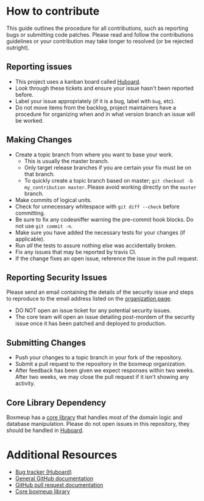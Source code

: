 # How to contribute

This guide outlines the procedure for all contributions, such as reporting bugs or submitting code patches.
Please read and follow the contributions guidelines or your contribution may take longer to resolved (or be rejected outright).

## Reporting issues

* This project uses a kanban board called [Huboard](https://huboard.com/boxmeup/Boxmeup#/).
* Look through these tickets and ensure your issue hasn't been reported before.
* Label your issue appropriately (if it is a bug, label with `bug`, etc).
* Do not move items from the backlog, project maintainers have a procedure for organizing when and in what version branch
an issue will be worked.

## Making Changes

* Create a topic branch from where you want to base your work.
  * This is usually the master branch.
  * Only target release branches if you are certain your fix must be on that
    branch.
  * To quickly create a topic branch based on master; `git checkout -b
    my_contribution master`. Please avoid working directly on the
    `master` branch.
* Make commits of logical units.
* Check for unnecessary whitespace with `git diff --check` before committing.
* Be sure to fix any codesniffer warning the pre-commit hook blocks. Do not use `git commit -n`.
* Make sure you have added the necessary tests for your changes (if applicable).
* Run _all_ the tests to assure nothing else was accidentally broken.
* Fix any issues that may be reported by travis CI.
* If the change fixes an open issue, reference the issue in the pull request.

## Reporting Security Issues

Please send an email containing the details of the security issue and steps to reproduce to the email address listed on
the [organization page](https://github.com/boxmeup).

* DO NOT open an issue ticket for any potential security issues.
* The core team will open an issue detailing post-mordem of the security issue once it has been patched and deployed to production.

## Submitting Changes

* Push your changes to a topic branch in your fork of the repository.
* Submit a pull request to the repository in the boxmeup organization.
* After feedback has been given we expect responses within two weeks. After two
  weeks, we may close the pull request if it isn't showing any activity.

## Core Library Dependency

Boxmeup has a [core library](https://github.com/boxmeup/boxmeup-core) that handles most of the domain logic
and database manipulation. Please do not open issues in this repository, they should be handled in [Huboard](https://huboard.com/boxmeup/Boxmeup#/).

# Additional Resources

* [Bug tracker (Huboard)](https://huboard.com/boxmeup/Boxmeup#/)
* [General GitHub documentation](http://help.github.com/)
* [GitHub pull request documentation](http://help.github.com/send-pull-requests/)
* [Core boxmeup library](https://github.com/boxmeup/boxmeup-core)
